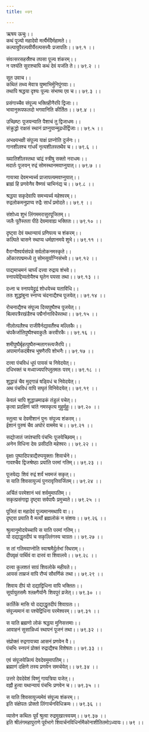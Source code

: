 ```yaml
---
title: ०७९

---
```

ऋषय ऊचुः।।  
कथं पूज्यो महादेवो मर्त्यैर्मंदैर्महामते।।  
कल्पायुपैरल्पवीर्यैरल्पसत्त्वैः प्रजापतिः।। ७९.१ ।।  
  
संवत्सरसहस्रैश्च तपसा पूज्य शंकरम्।।  
न पश्यंति सुराश्चापि कथं देवं यजंति ते।। ७९.२ ।।  
  
सूत उवाच।।  
कथितं तथ्य मेवात्र युष्माभिर्मुनिपुंगवाः।।  
तथापि श्रद्धया दृश्यः पूज्यः संभाष्य एव च।। ७९.३ ।।  
  
प्रसंगाच्चैव संपूज्य भक्तिहीनैरपि द्विजाः।।  
भावानुरूपफलदो भगवानिति कीर्तितः।। ७९.४ ।।  
  
उच्छिष्टः पूजयन्याति पैशाचं तु द्विजाधमः।।  
संक्रुद्धो राक्षसं स्थानं प्राप्नुयान्मूढधीर्द्विजाः।। ७९.५ ।।  
  
अभक्ष्यभक्षी संपूज्य याक्षं प्राप्नोति दुर्जनः।।  
गानशीलश्च गांधर्वं नृत्यशीलस्तथैव च।। ७९.६ ।।  
  
ख्यातिशीलस्तथा चांद्रं स्त्रीषु सक्तो नराधमः।।  
मदार्तः पूजयन् रुद्रं सोमस्थानमवाप्नुयात्।। ७९.७ ।।  
  
गायत्र्या देवमभ्यर्च्य प्राजापत्यमवाप्नुयात्।।  
ब्राह्मं हि प्रणवेनैव वैष्णवं चाभिनंद्य च।। ७९.८ ।।  
  
श्रद्धया सकृदेवापि समभ्यर्च्य महेश्वरम्।।  
रुद्रलोकमनुप्राप्य रुद्रैः सार्धं प्रमोदते।। ७९.९ ।।  
  
संशोध्य शुभं लिंगममरासुरपूजितम्।।  
जलैः पूतैस्तता पीठे देवमावाह्य भक्तितः।। ७९.१० ।।  
  
दृष्ट्वा देवं यथान्यायं प्रणिपत्य च शंकरम्।।  
कल्पिते चासने स्थाप्य धर्मज्ञानमये शुभे।। ७९.११ ।।  
  
वैराग्यैश्वर्यसंपन्ने सर्वलोकनमस्कृते।।  
ओंकारपद्ममध्ये तु सोमसूर्याग्निसंभवे।। ७९.१२ ।।  
  
पाद्यमाचमनं चार्घ्यं दत्त्वा रुद्राय शंभवे।।  
स्नापयेद्दिव्यतोयैश्च घृतेन पयसा तथा।। ७९.१३ ।।  
  
दध्ना च स्नापयेद्रुद्रं शोधयेच्च यताविधि।।  
ततः शुद्धांबुना स्नाप्य चंदनाद्यैश्च पूजयेत्।। ७९.१४ ।।  
  
रोचनाद्यैश्च संपूज्य दिव्यपुष्पैश्च पूजयेत्।।  
बिल्वपत्रैरखंडैश्च पद्मैर्नानाविधैस्तथा।। ७९.१५ ।।  
  
नीलोत्पलैश्च राजीवैर्नद्यावर्तैश्च मल्लिकैः।।  
चंपकैर्जातिपुष्पैश्चवकुलैः करवीरकैः।। ७९.१६ ।।  
  
शमीपुष्पैर्बृहत्पुष्पैरुन्मतागस्त्यजैरपि।।  
अपामार्गकदंबैश्च भूषणैरपि शोभनैः।। ७९.१७ ।।  
  
दत्त्वा पंचविधं धूपं पायसं च निवेदयेत्।।  
दधिभक्तं च मध्वाज्यपरिप्लुतमतः परम्।। ७९.१८ ।।  
  
शुद्धान्नं चैव मुद्गान्नं षड्विधं च निवेदयेत्।।  
अथ पंचविधं वापि सघृतं विनिवेदयेत्।। ७९.१९ ।।  
  
केवलं चापि शुद्धान्नमाढकं तंडुलं पचेत्।।  
कृत्वा प्रदक्षिणं चांते नमस्कृत्य मुहुर्मुहुः।। ७९.२० ।।  
  
स्तुत्वा च देवमीशानं पुनः संपूज्य शंकरम्।।  
ईशानं पुरुषं चैव अघोरं वाममेव च।। ७९.२१ ।।  
  
सद्योजातं जपंश्चापि पंचभिः पूजयेच्छिवम्।।  
अनेन विधिना देवः प्रसीदति महेश्वरः।। ७९.२२ ।।  
  
वृक्षाः पुष्पादिपत्राद्यैरुपयुक्ताः शिवार्चने।।  
गावश्चैव द्विजश्रेष्ठाः प्रयांति परमां गतिम्।। ७९.२३ ।।  
  
पूजयेद्यः शिवं रुद्रं शर्वं भवमजं सकृत्।।  
स याति शिवसायुज्यं पुनरावृत्तिवर्जितम्।। ७९.२४ ।।  
  
अर्चितं परमेशानं भवं शर्वमुमापतिम्।।  
सकृत्प्रसंगाद्वा दृष्ट्वा सर्वपापैः प्रमुच्यते।। ७९.२५ ।।  
  
पूजितं वा महादेवं पूज्यमानमथापि वा।।  
दृष्ट्वा प्रयाति वै मर्त्यो ब्रह्मलोकं न संशयः।। ७९.२६ ।।  
  
श्रुत्वानुमोदयेच्चापि स याति परमां गतिम्।।  
यो दद्याद्धृतदीपं च सकृल्लिंगस्य चाग्रतः।। ७९.२७ ।।  
  
स तां गतिमवाप्नोति स्वाश्रमैर्दुर्लभां रिथराम्।।  
दीपवृक्षं पार्थिवं वा दारवं वा शिवालये।। ७९.२८ ।।  
  
दत्त्वा कुलशतं साग्रं शिवलोके महीयते।।  
आयसं ताम्रजं वापि रौप्यं सौवर्णिकं तथा।। ७९.२९ ।।  
  
शिवाय दीपं यो दद्याद्विधिना वापि भक्तितः।।  
सूर्यायुतसमैः श्लक्ष्णैर्यानैः शिवपुरं व्रजेत्।। ७९.३० ।।  
  
कार्तिके मासि यो दद्याद्धृतदीपं शिवाग्रतः।।  
संपूज्यमानं वा पश्येद्विधिना परमेश्वरम्।। ७९.३१ ।।  
  
स याति ब्रह्मणो लोकं श्रद्धया मुनिसत्तमाः।।  
आवाहनं सुसान्निध्यं स्थापनं पूजनं तथा।। ७९.३२ ।।  
  
संप्रोक्तं रुद्रगायत्र्या आसनं प्रणवेन वै।।  
पंचभिः स्नपनं प्रोक्तं रुद्राद्यैश्च विशेषतः।। ७९.३३ ।।  
  
एवं संपूजयेन्नित्यं देवदेवमुमापतिम्।।  
ब्रह्माणं दक्षिणे तस्य प्रणवेन समर्चयेत्।। ७९.३४ ।।  
  
उत्तरे देवदेवेशं विष्णुं गायत्रिया यजेत्।।  
वह्नौ हुत्वा यथान्यायं पंचभिः प्रणवेन च।। ७९.३५ ।।  
  
स याति शिवसायुज्यमेवं संपूज्य शंकरम्।।  
इति संक्षेपतः प्रोक्तो लिंगार्चनविधिक्रमः।। ७९.३६ ।।  
  
व्यासेन कथितः पूर्वं श्रुत्वा रुद्रमुखात्स्वयम्।। ७९.३७ ।।  
इति श्रीलंगमहापुराणे पूर्वभागे शिवार्चनविधिर्नामैकोनाशीतितमोऽध्यायः।। ७९ ।।